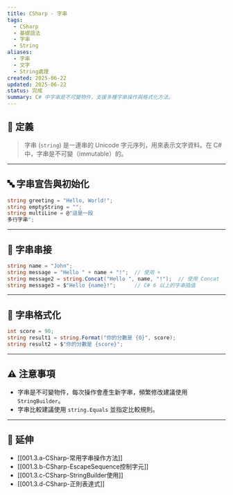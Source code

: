 ```yaml
---
title: CSharp - 字串
tags:
  - CSharp
  - 基礎語法
  - 字串
  - String
aliases:
  - 字串
  - 文字
  - String處理
created: 2025-06-22
updated: 2025-06-22
status: 完成
summary: C# 中字串是不可變物件，支援多種字串操作與格式化方法。
---
```

## 📌 定義

>字串 (`string`) 是一連串的 Unicode 字元序列，用來表示文字資料。在 C# 中，字串是不可變（immutable）的。

---

## 🔤 字串宣告與初始化

```csharp
string greeting = "Hello, World!";
string emptyString = "";
string multiLine = @"這是一段
多行字串";
```

---
## 🧩 字串串接

```csharp
string name = "John";
string message = "Hello " + name + "!";  // 使用 + 
string message2 = string.Concat("Hello ", name, "!");  // 使用 Concat
string message3 = $"Hello {name}!";      // C# 6 以上的字串插值
```

---
## 🧮 字串格式化

```csharp
int score = 90;
string result1 = string.Format("你的分數是 {0}", score);
string result2 = $"你的分數是 {score}";
```

---
## ⚠️ 注意事項

- 字串是不可變物件，每次操作會產生新字串，頻繁修改建議使用 `StringBuilder`。
- 字串比較建議使用 `string.Equals` 並指定比較規則。
---
## 🔗 延伸

- [[001.3.a-CSharp-常用字串操作方法]]
- [[001.3.b-CSharp-EscapeSequence控制字元]]
- [[001.3.c-CSharp-StringBuilder使用]]
- [[001.3.d-CSharp-正則表達式]]